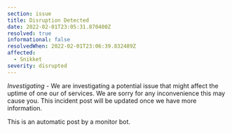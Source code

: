 ```yaml
---
section: issue
title: Disruption Detected
date: 2022-02-01T23:05:31.870400Z
resolved: true
informational: false
resolvedWhen: 2022-02-01T23:06:39.832489Z
affected:
  - Snikket
severity: disrupted
---
```

*Investigating* - We are investigating a potential issue that might affect the uptime of one our of services. We are sorry for any inconvenience this may cause you. This incident post will be updated once we have more information.

This is an automatic post by a monitor bot.
        